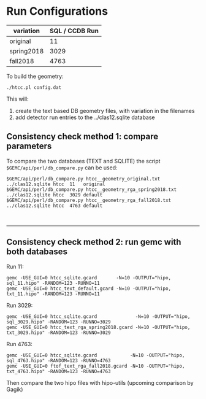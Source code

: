 # Run Configurations




| variation    | SQL / CCDB Run | 
|--------------|----------------|
| original     | 11             | 
| spring2018   | 3029           | 
| fall2018     | 4763           | 



To build the geometry:

````./htcc.pl config.dat````

This will:

1. create the text based DB geometry files, with variation in the filenames
2. add detector run entries to the ../clas12.sqlite database


## Consistency check method 1: compare parameters

To compare the two databases (TEXT and SQLITE) the script ` $GEMC/api/perl/db_compare.py` can be used:

````
$GEMC/api/perl/db_compare.py htcc__geometry_original.txt       ../clas12.sqlite htcc  11   original
$GEMC/api/perl/db_compare.py htcc__geometry_rga_spring2018.txt ../clas12.sqlite htcc  3029 default
$GEMC/api/perl/db_compare.py htcc__geometry_rga_fall2018.txt   ../clas12.sqlite htcc  4763 default
````

<br/>

---



## Consistency check method 2: run gemc with both databases

Run 11:

```
gemc -USE_GUI=0 htcc_sqlite.gcard       -N=10 -OUTPUT="hipo, sql_11.hipo" -RANDOM=123 -RUNNO=11  
gemc -USE_GUI=0 htcc_text_default.gcard -N=10 -OUTPUT="hipo, txt_11.hipo" -RANDOM=123 -RUNNO=11  
```

Run 3029:

```
gemc -USE_GUI=0 htcc_sqlite.gcard              -N=10 -OUTPUT="hipo, sql_3029.hipo" -RANDOM=123 -RUNNO=3029
gemc -USE_GUI=0 htcc_text_rga_spring2018.gcard -N=10 -OUTPUT="hipo, txt_3029.hipo" -RANDOM=123 -RUNNO=3029
```

Run 4763:

```
gemc -USE_GUI=0 htcc_sqlite.gcard            -N=10 -OUTPUT="hipo, sql_4763.hipo" -RANDOM=123 -RUNNO=4763
gemc -USE_GUI=0 ftof_text_rga_fall2018.gcard -N=10 -OUTPUT="hipo, txt_4763.hipo" -RANDOM=123 -RUNNO=4763
```

Then compare the two hipo files with hipo-utils (upcoming comparison by Gagik)
